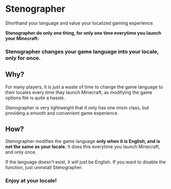 # Stenographer

Shorthand your language and value your localized gaming experience.

**Stenographer do only one thing, for only one time everytime you launch your Minecraft:**

### Stenographer changes your game language into your locale,<br/>only for once.

## Why?

For many players, it is just a waste of time to change the game language to their locales every time they launch Minecraft, as modifying the game options file is quite a hassle.

Stenographer is very lightweight that it only has one mixin class, but providing a smooth and convenient game experience.

## How?

Stenographer modifies the game language **only when it is English, and is not the same as your locale.** It does this everytime you launch Minecraft, and only once.

If the language doesn't exist, it will just be English. If you want to disable the function, just uninstall Stenographer.

### Enjoy at your locale!
